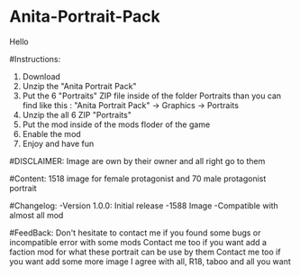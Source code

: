 # Anita-Portrait-Pack



Hello

#Instructions:
1) Download
2) Unzip the "Anita Portrait Pack"
3) Put the 6 "Portraits" ZIP file inside of the folder Portraits than you can find like this : "Anita Portrait Pack" -> Graphics -> Portraits
4) Unzip the all 6 ZIP "Portraits"
5) Put the mod inside of the mods floder of the game
6) Enable the mod
7) Enjoy and have fun



#DISCLAIMER: Image are own by their owner and all right go to them


#Content: 1518 image for female protagonist and 70 male protagonist portrait


#Changelog:
    -Version 1.0.0: Initial release
          -1588 Image
          -Compatible with almost all mod
          
          
#FeedBack:
    Don't hesitate to contact me if you found some bugs or incompatible error with some mods
    Contact me too if you want add a faction mod for what these portrait can be use by them
    Contact me too if you want add some more image
    I agree with all, R18, taboo and all you want
